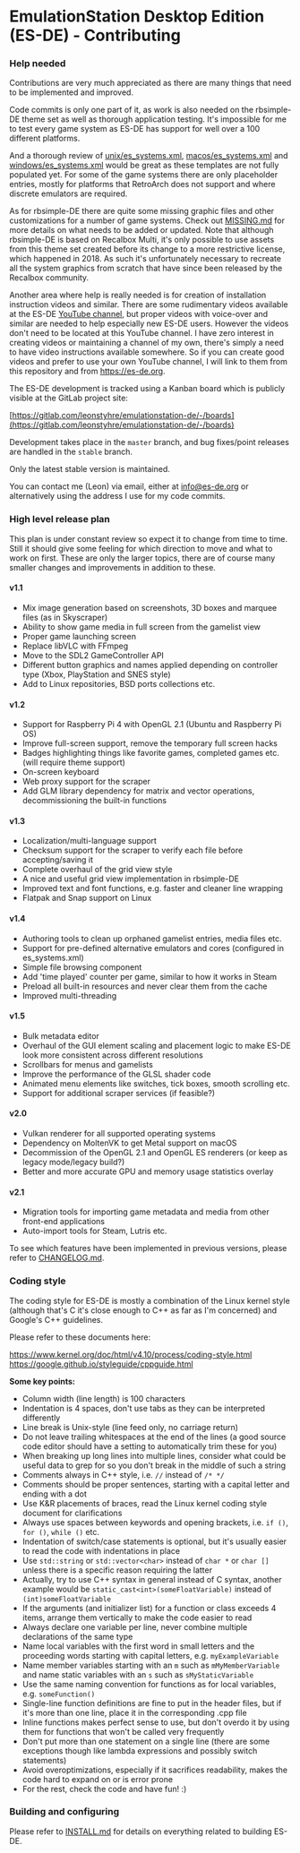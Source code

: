 # EmulationStation Desktop Edition (ES-DE) - Contributing

### Help needed

Contributions are very much appreciated as there are many things that need to be implemented and improved.

Code commits is only one part of it, as work is also needed on the rbsimple-DE theme set as well as thorough application testing. It's impossible for me to test every game system as ES-DE has support for well over a 100 different platforms.

And a thorough review of [unix/es_systems.xml](resources/systems/unix/es_systems.xml), [macos/es_systems.xml](resources/systems/macos/es_systems.xml) and [windows/es_systems.xml](resources/systems/windows/es_systems.xml) would be great as these templates are not fully populated yet. For some of the game systems there are only placeholder entries, mostly for platforms that RetroArch does not support and where discrete emulators are required.

As for rbsimple-DE there are quite some missing graphic files and other customizations for a number of game systems. Check out [MISSING.md](themes/rbsimple-DE/MISSING.md) for more details on what needs to be added or updated. Note that although rbsimple-DE is based on Recalbox Multi, it's only possible to use assets from this theme set created before its change to a more restrictive license, which happened in 2018. As such it's unfortunately necessary to recreate all the system graphics from scratch that have since been released by the Recalbox community.

Another area where help is really needed is for creation of installation instruction videos and similar. There are some rudimentary videos available at the ES-DE [YouTube channel](https://www.youtube.com/channel/UCosLuC9yIMQPKFBJXgDpvVQ), but proper videos with voice-over and similar are needed to help especially new ES-DE users. However the videos don't need to be located at this YouTube channel. I have zero interest in creating videos or maintaining a channel of my own, there's simply a need to have video instructions available somewhere. So if you can create good videos and prefer to use your own YouTube channel, I will link to them from this repository and from https://es-de.org.

The ES-DE development is tracked using a Kanban board which is publicly visible at the GitLab project site:

[https://gitlab.com/leonstyhre/emulationstation-de/-/boards](https://gitlab.com/leonstyhre/emulationstation-de/-/boards)

Development takes place in the `master` branch, and bug fixes/point releases are handled in the `stable` branch.

Only the latest stable version is maintained.

You can contact me (Leon) via email, either at info@es-de.org or alternatively using the address I use for my code commits.

### High level release plan

This plan is under constant review so expect it to change from time to time. Still it should give some feeling for which direction to move and what to work on first. These are only the larger topics, there are of course many smaller changes and improvements in addition to these.

#### v1.1

* Mix image generation based on screenshots, 3D boxes and marquee files (as in Skyscraper)
* Ability to show game media in full screen from the gamelist view
* Proper game launching screen
* Replace libVLC with FFmpeg
* Move to the SDL2 GameController API
* Different button graphics and names applied depending on controller type (Xbox, PlayStation and SNES style)
* Add to Linux repositories, BSD ports collections etc.

#### v1.2

* Support for Raspberry Pi 4 with OpenGL 2.1 (Ubuntu and Raspberry Pi OS)
* Improve full-screen support, remove the temporary full screen hacks
* Badges highlighting things like favorite games, completed games etc. (will require theme support)
* On-screen keyboard
* Web proxy support for the scraper
* Add GLM library dependency for matrix and vector operations, decommissioning the built-in functions

#### v1.3

* Localization/multi-language support
* Checksum support for the scraper to verify each file before accepting/saving it
* Complete overhaul of the grid view style
* A nice and useful grid view implementation in rbsimple-DE
* Improved text and font functions, e.g. faster and cleaner line wrapping
* Flatpak and Snap support on Linux

#### v1.4

* Authoring tools to clean up orphaned gamelist entries, media files etc.
* Support for pre-defined alternative emulators and cores (configured in es_systems.xml)
* Simple file browsing component
* Add 'time played' counter per game, similar to how it works in Steam
* Preload all built-in resources and never clear them from the cache
* Improved multi-threading

#### v1.5

* Bulk metadata editor
* Overhaul of the GUI element scaling and placement logic to make ES-DE look more consistent across different resolutions
* Scrollbars for menus and gamelists
* Improve the performance of the GLSL shader code
* Animated menu elements like switches, tick boxes, smooth scrolling etc.
* Support for additional scraper services (if feasible?)

#### v2.0

* Vulkan renderer for all supported operating systems
* Dependency on MoltenVK to get Metal support on macOS
* Decommission of the OpenGL 2.1 and OpenGL ES renderers (or keep as legacy mode/legacy build?)
* Better and more accurate GPU and memory usage statistics overlay

#### v2.1

* Migration tools for importing game metadata and media from other front-end applications
* Auto-import tools for Steam, Lutris etc.

To see which features have been implemented in previous versions, please refer to [CHANGELOG.md](CHANGELOG.md).

### Coding style

The coding style for ES-DE is mostly a combination of the Linux kernel style (although that's C it's close enough to C++ as far as I'm concerned) and Google's C++ guidelines.

Please refer to these documents here:

https://www.kernel.org/doc/html/v4.10/process/coding-style.html \
https://google.github.io/styleguide/cppguide.html

**Some key points:**

* Column width (line length) is 100 characters
* Indentation is 4 spaces, don't use tabs as they can be interpreted differently
* Line break is Unix-style (line feed only, no carriage return)
* Do not leave trailing whitespaces at the end of the lines (a good source code editor should have a setting to automatically trim these for you)
* When breaking up long lines into multiple lines, consider what could be useful data to grep for so you don't break in the middle of such a string
* Comments always in C++ style, i.e. `//` instead of `/* */`
* Comments should be proper sentences, starting with a capital letter and ending with a dot
* Use K&R placements of braces, read the Linux kernel coding style document for clarifications
* Always use spaces between keywords and opening brackets, i.e. `if ()`, `for ()`, `while ()` etc.
* Indentation of switch/case statements is optional, but it's usually easier to read the code with indentations in place
* Use `std::string` or `std::vector<char>` instead of `char *` or `char []` unless there is a specific reason requiring the latter
* Actually, try to use C++ syntax in general instead of C syntax, another example would be `static_cast<int>(someFloatVariable)` instead of `(int)someFloatVariable`
* If the arguments (and initializer list) for a function or class exceeds 4 items, arrange them vertically to make the code easier to read
* Always declare one variable per line, never combine multiple declarations of the same type
* Name local variables with the first word in small letters and the proceeding words starting with capital letters, e.g. `myExampleVariable`
* Name member variables starting with an `m` such as `mMyMemberVariable` and name static variables with an `s` such as `sMyStaticVariable`
* Use the same naming convention for functions as for local variables, e.g. `someFunction()`
* Single-line function definitions are fine to put in the header files, but if it's more than one line, place it in the corresponding .cpp file
* Inline functions makes perfect sense to use, but don't overdo it by using them for functions that won't be called very frequently
* Don't put more than one statement on a single line (there are some exceptions though like lambda expressions and possibly switch statements)
* Avoid overoptimizations, especially if it sacrifices readability, makes the code hard to expand on or is error prone
* For the rest, check the code and have fun! :)

### Building and configuring

Please refer to [INSTALL.md](INSTALL.md) for details on everything related to building ES-DE.
